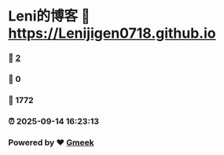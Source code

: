 # Leni的博客 :link: https://Lenijigen0718.github.io 
### :page_facing_up: [2](https://Lenijigen0718.github.io/tag.html) 
### :speech_balloon: 0 
### :hibiscus: 1772 
### :alarm_clock: 2025-09-14 16:23:13 
### Powered by :heart: [Gmeek](https://github.com/Meekdai/Gmeek)
